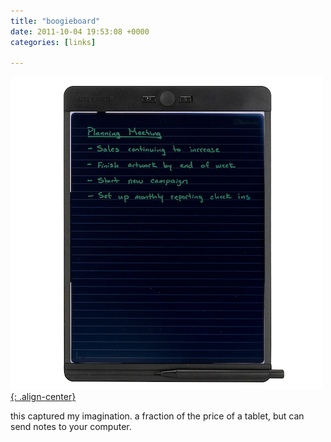 ```yaml
---
title: "boogieboard"
date: 2011-10-04 19:53:08 +0000
categories: [links]

---
```

[![image-center](/assets/img/boogieboard.png){: .align-center}](https://myboogieboard.com/products/blackboard-smart-scan-reusable-notebook-letter)


this captured my imagination. a fraction of the price of a tablet, but can send notes to your computer. 